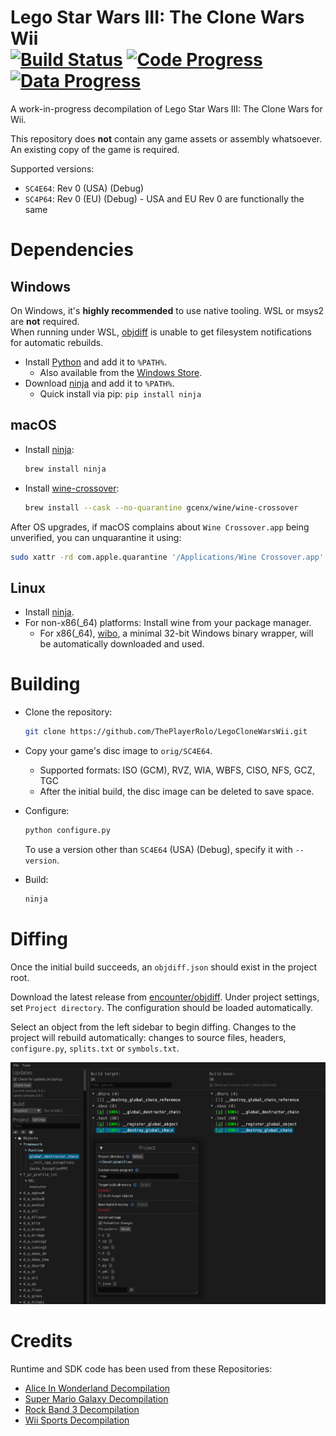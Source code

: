 Lego Star Wars III: The Clone Wars Wii <br />
[![Build Status]][actions] [![Code Progress]][Code Progress] [![Data Progress]][Data Progress] <!--[![Discord Badge]][discord]-->
=============

<!--
Replace with your repository's URL.
-->
[Build Status]: https://github.com/ThePlayerRolo/LegoCloneWarsWii/actions/workflows/build.yml/badge.svg
[actions]: https://github.com/ThePlayerRolo/LegoCloneWarsWii/actions/workflows/build.yml
<!--
decomp.dev progress badges
See https://decomp.dev/api for an API overview.
-->
[Code Progress]: https://decomp.dev/ThePlayerRolo/LegoCloneWarsWii.svg?mode=shield&measure=code&label=Code
[Data Progress]: https://decomp.dev/ThePlayerRolo/LegoCloneWarsWii.svg?mode=shield&measure=data&label=Data
[progress]: https://decomp.dev/ThePlayerRolo/LegoCloneWarsWii
<!--
Replace with your Discord server's ID and invite URL.
-->
[Discord Badge]: https://img.shields.io/discord/GUILD_ID?color=%237289DA&logo=discord&logoColor=%23FFFFFF
[discord]: https://discord.gg/CODE

A work-in-progress decompilation of Lego Star Wars III: The Clone Wars for Wii.

This repository does **not** contain any game assets or assembly whatsoever. An existing copy of the game is required.

Supported versions:

- `SC4E64`: Rev 0 (USA) (Debug)
- `SC4P64`: Rev 0 (EU) (Debug) - USA and EU Rev 0 are functionally the same

Dependencies
============

Windows
--------

On Windows, it's **highly recommended** to use native tooling. WSL or msys2 are **not** required.  
When running under WSL, [objdiff](#diffing) is unable to get filesystem notifications for automatic rebuilds.

- Install [Python](https://www.python.org/downloads/) and add it to `%PATH%`.
  - Also available from the [Windows Store](https://apps.microsoft.com/store/detail/python-311/9NRWMJP3717K).
- Download [ninja](https://github.com/ninja-build/ninja/releases) and add it to `%PATH%`.
  - Quick install via pip: `pip install ninja`

macOS
------

- Install [ninja](https://github.com/ninja-build/ninja/wiki/Pre-built-Ninja-packages):

  ```sh
  brew install ninja
  ```

- Install [wine-crossover](https://github.com/Gcenx/homebrew-wine):

  ```sh
  brew install --cask --no-quarantine gcenx/wine/wine-crossover
  ```

After OS upgrades, if macOS complains about `Wine Crossover.app` being unverified, you can unquarantine it using:

```sh
sudo xattr -rd com.apple.quarantine '/Applications/Wine Crossover.app'
```

Linux
------

- Install [ninja](https://github.com/ninja-build/ninja/wiki/Pre-built-Ninja-packages).
- For non-x86(_64) platforms: Install wine from your package manager.
  - For x86(_64), [wibo](https://github.com/decompals/wibo), a minimal 32-bit Windows binary wrapper, will be automatically downloaded and used.

Building
========

- Clone the repository:

  ```sh
  git clone https://github.com/ThePlayerRolo/LegoCloneWarsWii.git
  ```

- Copy your game's disc image to `orig/SC4E64`.
  - Supported formats: ISO (GCM), RVZ, WIA, WBFS, CISO, NFS, GCZ, TGC
  - After the initial build, the disc image can be deleted to save space.

- Configure:

  ```sh
  python configure.py
  ```

  To use a version other than `SC4E64` (USA) (Debug), specify it with `--version`.

- Build:

  ```sh
  ninja
  ```

Diffing
=======

Once the initial build succeeds, an `objdiff.json` should exist in the project root.

Download the latest release from [encounter/objdiff](https://github.com/encounter/objdiff). Under project settings, set `Project directory`. The configuration should be loaded automatically.

Select an object from the left sidebar to begin diffing. Changes to the project will rebuild automatically: changes to source files, headers, `configure.py`, `splits.txt` or `symbols.txt`.

![](assets/objdiff.png)

Credits
============
Runtime and SDK code has been used  from these Repositories:
- [Alice In Wonderland Decompilation](https://github.com/Alice-2010/Decomp)
- [Super Mario Galaxy Decompilation](https://github.com/SMGCommunity/Petari)
- [Rock Band 3 Decompilation](https://github.com/DarkRTA/rb3)
- [Wii Sports Decompilation](https://github.com/doldecomp/ogws)
